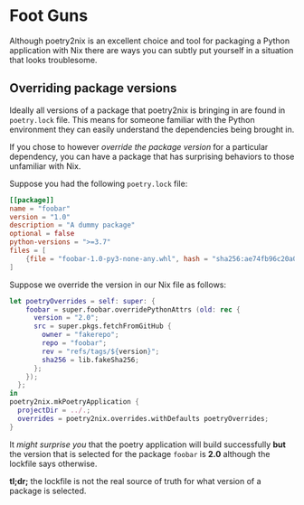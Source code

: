 # Foot Guns

Although poetry2nix is an excellent choice and tool for packaging a Python
application with Nix there are ways you can subtly put yourself in a
situation that looks troublesome.

## Overriding package versions

Ideally all versions of a package that poetry2nix is bringing in are found in `poetry.lock` file. This means for someone familiar with the Python environment they can easily understand the dependencies being brought in.

If you chose to however _override the package version_ for a particular dependency, you can have a package that has surprising behaviors to those unfamiliar with Nix.

Suppose you had the following `poetry.lock` file:
```toml
[[package]]
name = "foobar"
version = "1.0"
description = "A dummy package"
optional = false
python-versions = ">=3.7"
files = [
    {file = "foobar-1.0-py3-none-any.whl", hash = "sha256:ae74fb96c20a0277a1d615f1e4d73c8414f5a98db8b799a7931d1582f3390c28"},
]
```

Suppose we override the version in our Nix file as follows:
```nix
let poetryOverrides = self: super: {
    foobar = super.foobar.overridePythonAttrs (old: rec {
      version = "2.0";
      src = super.pkgs.fetchFromGitHub {
        owner = "fakerepo";
        repo = "foobar";
        rev = "refs/tags/${version}";
        sha256 = lib.fakeSha256;
      };
    });
  };
in
poetry2nix.mkPoetryApplication {
  projectDir = ../.;
  overrides = poetry2nix.overrides.withDefaults poetryOverrides;
}
```

It _might surprise you_ that the poetry application will build successfully **but** the version that is selected for the package `foobar` is **2.0** although the lockfile says otherwise.

**tl;dr;** the lockfile is not the real source of truth for what version of a package is selected.
